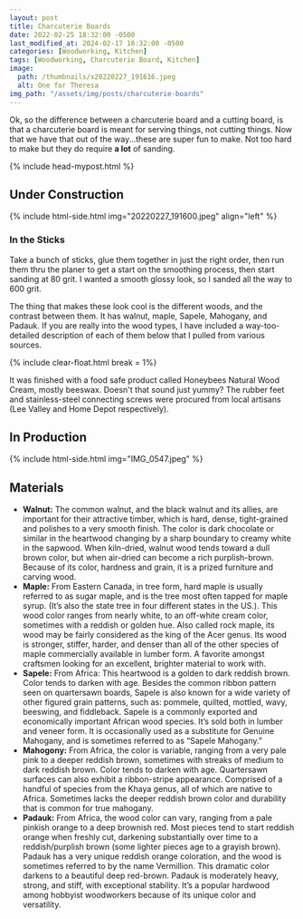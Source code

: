 ```yaml
---
layout: post
title: Charcuterie Boards
date: 2022-02-25 18:32:00 -0500
last_modified_at: 2024-02-17 18:32:00 -0500
categories: [Woodworking, Kitchen]
tags: [Woodworking, Charcuterie Board, Kitchen]
image:
  path: /thumbnails/x20220227_191616.jpeg
  alt: One for Theresa
img_path: "/assets/img/posts/charcuterie-boards"
---
```


Ok, so the difference between a charcuterie board and a cutting board, is that a charcuterie board is meant for serving things, not cutting things. Now that we have that out of the way...these are super fun to make. Not too hard to make but they do require **a lot** of sanding.

{% include head-mypost.html %}

## Under Construction

{% include html-side.html img="20220227_191600.jpeg" align="left" %}

### In the Sticks

Take a bunch of sticks, glue them together in just the right order, then run them thru the planer to get a start on the smoothing process, then start sanding at 80 grit. I wanted a smooth glossy look, so I sanded all the way to 600 grit.

The thing that makes these look cool is the different woods, and the contrast between them. It has walnut, maple, Sapele, Mahogany, and Padauk. If you are really into the wood types, I have included a way-too-detailed description of each of them below that I pulled from various sources.

{% include clear-float.html break = 1%}

It was finished with a food safe product called Honeybees Natural Wood Cream, mostly beeswax. Doesn't that sound just yummy? The rubber feet and stainless-steel connecting screws were procured from local artisans (Lee Valley and Home Depot respectively).

## In Production

{% include html-side.html img="IMG_0547.jpeg" %}

## Materials

- **Walnut:** The common walnut, and the black walnut and its allies, are important for their attractive timber, which is hard, dense, tight-grained and polishes to a very smooth finish. The color is dark chocolate or similar in the heartwood changing by a sharp boundary to creamy white in the sapwood. When kiln-dried, walnut wood tends toward a dull brown color, but when air-dried can become a rich purplish-brown. Because of its color, hardness and grain, it is a prized furniture and carving wood.
- **Maple:** From Eastern Canada, in tree form, hard maple is usually referred to as sugar maple, and is the tree most often tapped for maple syrup. (It’s also the state tree in four different states in the US.). This wood color ranges from nearly white, to an off-white cream color, sometimes with a reddish or golden hue. Also called rock maple, its wood may be fairly considered as the king of the Acer genus. Its wood is stronger, stiffer, harder, and denser than all of the other species of maple commercially available in lumber form. A favorite amongst craftsmen looking for an excellent, brighter material to work with.
- **Sapele:** From Africa: This heartwood is a golden to dark reddish brown. Color tends to darken with age. Besides the common ribbon pattern seen on quartersawn boards, Sapele is also known for a wide variety of other figured grain patterns, such as: pommele, quilted, mottled, wavy, beeswing, and fiddleback. Sapele is a commonly exported and economically important African wood species. It’s sold both in lumber and veneer form. It is occasionally used as a substitute for Genuine Mahogany, and is sometimes referred to as “Sapele Mahogany.”
- **Mahogony:** From Africa, the color is variable, ranging from a very pale pink to a deeper reddish brown, sometimes with streaks of medium to dark reddish brown. Color tends to darken with age. Quartersawn surfaces can also exhibit a ribbon-stripe appearance. Comprised of a handful of species from the Khaya genus, all of which are native to Africa. Sometimes lacks the deeper reddish brown color and durability that is common for true mahogany.
- **Padauk:** From Africa, the wood color can vary, ranging from a pale pinkish orange to a deep brownish red. Most pieces tend to start reddish orange when freshly cut, darkening substantially over time to a reddish/purplish brown (some lighter pieces age to a grayish brown).  
  Padauk has a very unique reddish orange coloration, and the wood is sometimes referred to by the name Vermillion. This dramatic color darkens to a beautiful deep red-brown. Padauk is moderately heavy, strong, and stiff, with exceptional stability. It’s a popular hardwood among hobbyist woodworkers because of its unique color and versatility.
